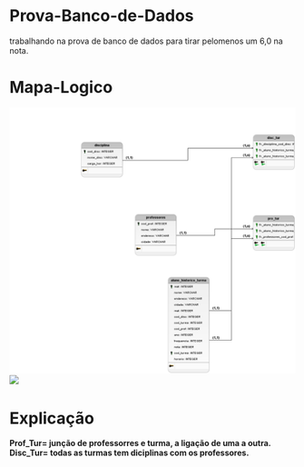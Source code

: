 # Prova-Banco-de-Dados
trabalhando na prova de banco de dados para tirar pelomenos um 6,0 na nota.

# Mapa-Logico

<img src="mapa_logico.png">

<img src="conceitual thi.brM3">

# Explicação
**Prof_Tur= junção de professorres e turma, a ligação de uma a outra.**
**Disc_Tur= todas as turmas tem diciplinas com os professores.**
